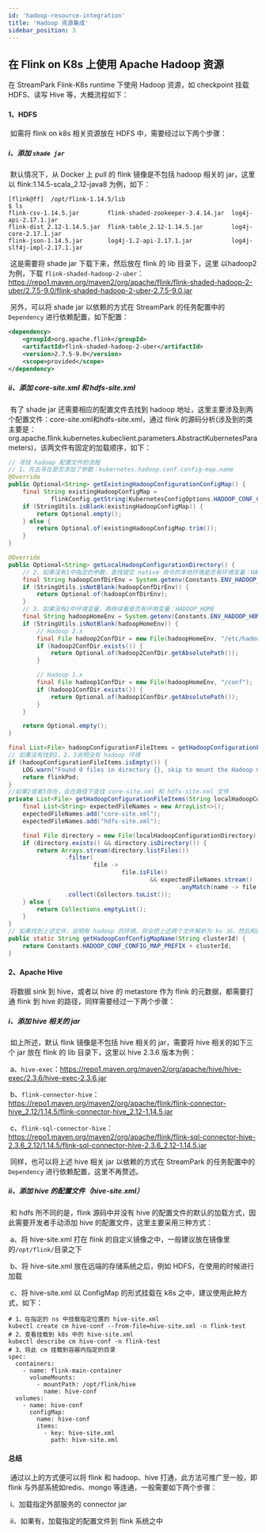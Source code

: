 ```yaml
---
id: 'hadoop-resource-integration'
title: 'Hadoop 资源集成'
sidebar_position: 3
---
```


## 在 Flink on K8s 上使用 Apache Hadoop 资源

在 StreamPark Flink-K8s runtime 下使用 Hadoop 资源，如 checkpoint 挂载 HDFS、读写 Hive 等，大概流程如下：

#### 1、HDFS

​       如需将 flink on k8s 相关资源放在 HDFS 中，需要经过以下两个步骤：

##### i、添加 `shade jar`

​           默认情况下，从 Docker 上 pull 的 flink 镜像是不包括 hadoop 相关的 jar，这里以 flink:1.14.5-scala_2.12-java8 为例，如下：

```shell
[flink@ff]  /opt/flink-1.14.5/lib
$ ls
flink-csv-1.14.5.jar        flink-shaded-zookeeper-3.4.14.jar  log4j-api-2.17.1.jar
flink-dist_2.12-1.14.5.jar  flink-table_2.12-1.14.5.jar        log4j-core-2.17.1.jar
flink-json-1.14.5.jar       log4j-1.2-api-2.17.1.jar           log4j-slf4j-impl-2.17.1.jar
```

​         这是需要将 shade jar 下载下来，然后放在 flink 的 lib 目录下，这里 以hadoop2 为例，下载 `flink-shaded-hadoop-2-uber`：https://repo1.maven.org/maven2/org/apache/flink/flink-shaded-hadoop-2-uber/2.7.5-9.0/flink-shaded-hadoop-2-uber-2.7.5-9.0.jar

​	另外，可以将 shade jar 以依赖的方式在 StreamPark 的任务配置中的`Dependency` 进行依赖配置，如下配置：

```xml
<dependency>
    <groupId>org.apache.flink</groupId>
    <artifactId>flink-shaded-hadoop-2-uber</artifactId>
    <version>2.7.5-9.0</version>
    <scope>provided</scope>
</dependency>
```

##### ii、添加 core-site.xml 和 hdfs-site.xml

​            有了 shade jar 还需要相应的配置文件去找到 hadoop 地址，这里主要涉及到两个配置文件：core-site.xml和hdfs-site.xml，通过 flink 的源码分析(涉及到的类主要是：org.apache.flink.kubernetes.kubeclient.parameters.AbstractKubernetesParameters)，该两文件有固定的加载顺序，如下：

```java
// 寻找 hadoop 配置文件的流程
// 1、先去寻在是否添加了参数：kubernetes.hadoop.conf.config-map.name
@Override
public Optional<String> getExistingHadoopConfigurationConfigMap() {
    final String existingHadoopConfigMap =
            flinkConfig.getString(KubernetesConfigOptions.HADOOP_CONF_CONFIG_MAP);
    if (StringUtils.isBlank(existingHadoopConfigMap)) {
        return Optional.empty();
    } else {
        return Optional.of(existingHadoopConfigMap.trim());
    }
}

@Override
public Optional<String> getLocalHadoopConfigurationDirectory() {
    // 2、如果没有1中指定的参数，查找提交 native 命令的本地环境是否有环境变量：HADOOP_CONF_DIR
    final String hadoopConfDirEnv = System.getenv(Constants.ENV_HADOOP_CONF_DIR);
    if (StringUtils.isNotBlank(hadoopConfDirEnv)) {
        return Optional.of(hadoopConfDirEnv);
    }
    // 3、如果没有2中环境变量，再继续看是否有环境变量：HADOOP_HOME
    final String hadoopHomeEnv = System.getenv(Constants.ENV_HADOOP_HOME);
    if (StringUtils.isNotBlank(hadoopHomeEnv)) {
        // Hadoop 2.x
        final File hadoop2ConfDir = new File(hadoopHomeEnv, "/etc/hadoop");
        if (hadoop2ConfDir.exists()) {
            return Optional.of(hadoop2ConfDir.getAbsolutePath());
        }

        // Hadoop 1.x
        final File hadoop1ConfDir = new File(hadoopHomeEnv, "/conf");
        if (hadoop1ConfDir.exists()) {
            return Optional.of(hadoop1ConfDir.getAbsolutePath());
        }
    }

    return Optional.empty();
}

final List<File> hadoopConfigurationFileItems = getHadoopConfigurationFileItems(localHadoopConfigurationDirectory.get());
// 如果没有找到1、2、3说明没有 hadoop 环境
if (hadoopConfigurationFileItems.isEmpty()) {
    LOG.warn("Found 0 files in directory {}, skip to mount the Hadoop Configuration ConfigMap.", localHadoopConfigurationDirectory.get());
    return flinkPod;
}
//如果2或者3存在，会在路径下查找 core-site.xml 和 hdfs-site.xml 文件
private List<File> getHadoopConfigurationFileItems(String localHadoopConfigurationDirectory) {
    final List<String> expectedFileNames = new ArrayList<>();
    expectedFileNames.add("core-site.xml");
    expectedFileNames.add("hdfs-site.xml");

    final File directory = new File(localHadoopConfigurationDirectory);
    if (directory.exists() && directory.isDirectory()) {
        return Arrays.stream(directory.listFiles())
                .filter(
                        file ->
                                file.isFile()
                                        && expectedFileNames.stream()
                                                .anyMatch(name -> file.getName().equals(name)))
                .collect(Collectors.toList());
    } else {
        return Collections.emptyList();
    }
}
// 如果找到上述文件，说明有 hadoop 的环境，将会把上述两个文件解析为 kv 对，然后构建成一个 ConfigMap，名字命名规则如下：
public static String getHadoopConfConfigMapName(String clusterId) {
    return Constants.HADOOP_CONF_CONFIG_MAP_PREFIX + clusterId;
}
```



#### 2、Apache Hive

​        将数据 sink 到 hive，或者以 hive 的 metastore 作为 flink 的元数据，都需要打通 flink 到 hive 的路径，同样需要经过一下两个步骤：

##### i、添加 hive 相关的 jar

​	     如上所述，默认 flink 镜像是不包括 hive 相关的 jar，需要将 hive 相关的如下三个 jar 放在 flink 的 lib 目录下，这里以 hive 2.3.6 版本为例：

​                a、`hive-exec`：https://repo1.maven.org/maven2/org/apache/hive/hive-exec/2.3.6/hive-exec-2.3.6.jar

​                b、`flink-connector-hive`：https://repo1.maven.org/maven2/org/apache/flink/flink-connector-hive_2.12/1.14.5/flink-connector-hive_2.12-1.14.5.jar

​                c、`flink-sql-connector-hive`：https://repo1.maven.org/maven2/org/apache/flink/flink-sql-connector-hive-2.3.6_2.12/1.14.5/flink-sql-connector-hive-2.3.6_2.12-1.14.5.jar

​               同样，也可以将上述 hive 相关 jar 以依赖的方式在 StreamPark 的任务配置中的`Dependency` 进行依赖配置，这里不再赘述。

##### ii、添加 hive 的配置文件（hive-site.xml）

​	       和 hdfs 所不同的是，flink 源码中并没有 hive 的配置文件的默认的加载方式，因此需要开发者手动添加 hive 的配置文件，这里主要采用三种方式：

​		a、将 hive-site.xml 打在 flink 的自定义镜像之中，一般建议放在镜像里的`/opt/flink/`目录之下

​		b、将 hive-site.xml 放在远端的存储系统之后，例如 HDFS，在使用的时候进行加载

​		c、将 hive-site.xml 以 ConfigMap 的形式挂载在 k8s 之中，建议使用此种方式，如下：

```shell
# 1、在指定的 ns 中挂载指定位置的 hive-site.xml
kubectl create cm hive-conf --from-file=hive-site.xml -n flink-test
# 2、查看挂载到 k8s 中的 hive-site.xml
kubectl describe cm hive-conf -n flink-test 
# 3、将此 cm 挂载到容器内指定的目录
spec:
  containers:
    - name: flink-main-container
      volumeMounts:
        - mountPath: /opt/flink/hive
          name: hive-conf
  volumes:
    - name: hive-conf
      configMap:
        name: hive-conf
        items:
          - key: hive-site.xml
            path: hive-site.xml
```



#### 总结

​        通过以上的方式便可以将 flink 和 hadoop、hive 打通，此方法可推广至一般，即 flink 与外部系统如redis、mongo 等连通，一般需要如下两个步骤：

​        i、加载指定外部服务的 connector jar

​	ii、如果有，加载指定的配置文件到 flink 系统之中



